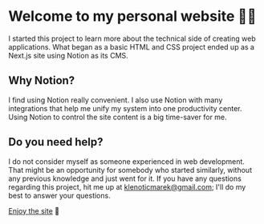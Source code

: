 # Welcome to my personal website 👋🏻

I started this project to learn more about the technical side of creating web applications. What began as a basic HTML and CSS project ended up as a Next.js site using Notion as its CMS.

## Why Notion?
I find using Notion really convenient. I also use Notion with many integrations that help me unify my system into one productivity center. Using Notion to control the site content is a big time-saver for me.

## Do you need help?
I do not consider myself as someone experienced in web development. That might be an opportunity for somebody who started similarly, without any previous knowledge and just went for it. If you have any questions regarding this project, hit me up at klenoticmarek@gmail.com; I'll do my best to answer your questions.

[Enjoy the site](www.mklenotic.com) 🚀
